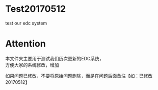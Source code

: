 # Test20170512
test our edc system

# **Attention**

本文件夹主要用于测试我们历次更新的EDC系统，<br>
方便大家的系统修改，增加<br>

如果问题已修改，不要将原始问题删除，而是在问题后面备注【如：已修改20170512】<br>
